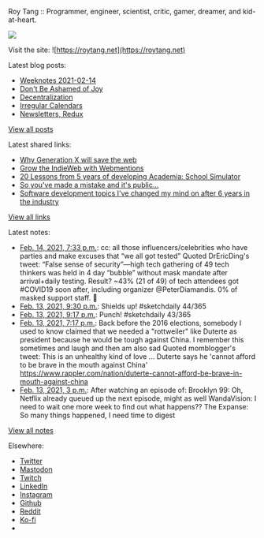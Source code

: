 Roy Tang :: Programmer, engineer, scientist, critic, gamer, dreamer, and kid-at-heart.

![](https://roytang.net/static/img/profile.jpg)

Visit the site: ![https://roytang.net](https://roytang.net)

Latest blog posts:

- [Weeknotes 2021-02-14](https://roytang.net/2021/02/weeknotes-2021-02-14/)
- [Don&#x27;t Be Ashamed of Joy](https://roytang.net/2021/02/dont-be-ashamed-of-joy/)
- [Decentralization](https://roytang.net/2021/02/decentralization/)
- [Irregular Calendars](https://roytang.net/2021/02/irregular-calendars/)
- [Newsletters, Redux](https://roytang.net/2021/02/newsletters-redux/)

[View all posts](https://roytang.net/blog)

Latest shared links:

- [Why Generation X will save the web](https://roytang.net/2021/02/why-generation-x-will-save-the-web/)
- [Grow the IndieWeb with Webmentions](https://roytang.net/2021/01/grow-the-indieweb-with-webmentions/)
- [20 Lessons from 5 years of developing Academia: School Simulator](https://roytang.net/2021/01/20-lessons-from-5-years-of-developing-academia-school-simulator/)
- [So you&#x27;ve made a mistake and it&#x27;s public...](https://roytang.net/2021/01/so-youve-made-a-mistake-and-its-public/)
- [Software development topics I&#x27;ve changed my mind on after 6 years in the industry](https://roytang.net/2021/01/software-development-topics-ive-changed-my-mind-on-after-6-years-in-the-industry/)

[View all links](https://roytang.net/links)

Latest notes:

- [Feb. 14, 2021, 7:33 p.m.](https://roytang.net/2021/02/1360915041088757761/): cc: all those influencers/celebrities who have parties and make excuses that “we all got tested” Quoted DrEricDing&#x27;s tweet: “False sense of security”—high tech gathering of 49 tech thinkers was held in 4 day “bubble” without mask mandate after arrival+daily testing. Result? ~43% (21 of 49) of tech attendees got #COVID19 soon after, including organizer @PeterDiamandis. 0% of masked support staff. 🧵
- [Feb. 13, 2021, 9:30 p.m.](https://roytang.net/2021/02/1360582155915591685/): Shields up! #sketchdaily 44/365
- [Feb. 13, 2021, 9:17 p.m.](https://roytang.net/2021/02/1360578744553930753/): Punch! #sketchdaily 43/365
- [Feb. 13, 2021, 7:17 p.m.](https://roytang.net/2021/02/1360548734229045255/): Back before the 2016 elections, somebody I used to know claimed that we needed a &quot;rottweiler&quot; like Duterte as president because he would be tough against China. I remember this sometimes and laugh and then am also sad Quoted momblogger&#x27;s tweet: This is an unhealthy kind of love ... Duterte says he &#x27;cannot afford to be brave in the mouth against China&#x27; https://www.rappler.com/nation/duterte-cannot-afford-be-brave-in-mouth-against-china
- [Feb. 13, 2021, 3 p.m.](https://roytang.net/2021/02/f9e8b66a362f9a61612057f4db10b9cf/): After watching an episode of: Brooklyn 99: Oh, Netflix already queued up the next episode, might as well WandaVision: I need to wait one more week to find out what happens?? The Expanse: So many things happened, I need time to digest

[View all notes](https://roytang.net/notes)

Elsewhere:

- [Twitter](https://twitter.com/roytang)
- [Mastodon](https://mastodon.technology/@roytang)
- [Twitch](https://twitch.tv/twitchyroy)
- [LinkedIn](https://www.linkedin.com/in/roytang)
- [Instagram](https://instagram.com/roytang0400)
- [Github](https://github.com/roytang)
- [Reddit](https://reddit.com/u/hungryroy)
- [Ko-fi](https://ko-fi.com/roytang)
- [](mailto:hello@roytang.net)